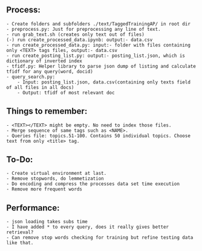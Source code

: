 ## Process:
    - Create folders and subfolders ./text/TaggedTrainingAP/ in root dir
    - preprocess.py: Just for preprocessing any line of text.
    - run grab_text.sh (creates only text out of files)
    (-) run create_processed_data.ipynb: output:- data.csv
    - run create_processed_data.py: input:- folder with files containing only <TEXT> tags files, output:- data.csv
    - run create_posting_list.py: output:- posting_list.json, which is dictionary of inverted index
    - tfidf.py: Helper library to parse json dump of listing and calculate tfidf for any query(word, docid)
    - query_search.py: 
        - Input: posting_list.json, data.csv(containing only texts field of all files in all docs)
        - Output: tfidf of most relevant doc
## Things to remember:
    - <TEXT></TEXT> might be empty. No need to index those files.
    - Merge sequence of same tags such as <NAME>.
    - Queries file: topics.51-100. Contains 50 individual topics. Choose text from only <title> tag.
## To-Do:
    - Create virtual environment at last.
    - Remove stopwords, do lemmetization
    - Do encoding and compress the processes data set time execution
    - Remove more frequent words

## Performance:
    - json loading takes subs time
    - I have added * to every query, does it really gives better retrieval?
    - Can remove stop words checking for training but refine testing data like that.
